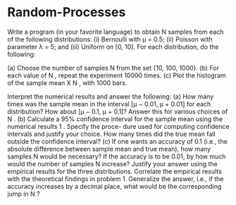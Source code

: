 # Random-Processes

Write a program (in your favorite language) to obtain N samples from each of the following distributions:
(i) Bernoulli with μ = 0.5; (ii) Poisson with parameter λ = 5; and (iii) Uniform on [0, 10].
For each distribution, do the following:

(a) Choose the number of samples N from the set {10, 100, 1000}.
(b) For each value of N , repeat the experiment 10000 times.
(c) Plot the histogram of the sample mean X N , with 1000 bars.

Interpret the numerical results and answer the following:
(a) How many times was the sample mean in the interval [μ − 0.01, μ + 0.01] for each distribution? How
about [μ − 0.1, μ + 0.1]? Answer this for various choices of N .
(b) Calculate a 95% confidence interval for the sample mean using the numerical results 1 . Specify the proce-
dure used for computing confidence intervals and justify your choice. How many times did the true mean
fall outside the confidence interval?
(c) If one wants an accuracy of 0.1 (i.e., the absolute difference between sample mean and true mean), how
many samples N would be necessary? If the accuracy is to be 0.01, by how much would the number of
samples N increase? Justify your answer using the empirical results for the three distributions. Correlate
the empirical results with the theoretical findings in problem 1. Generalize the answer, i.e., if the accuracy
increases by a decimal place, what would be the corresponding jump in N ?
